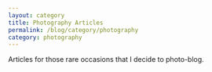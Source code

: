 ```yaml
---
layout: category
title: Photography Articles
permalink: /blog/category/photography
category: photography
---
```


Articles for those rare occasions that I decide to photo-blog.
